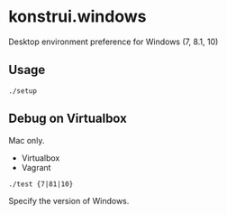 # konstrui.windows

Desktop environment preference for Windows (7, 8.1, 10)

## Usage

```
./setup
```

## Debug on Virtualbox

Mac only.

- Virtualbox
- Vagrant

```
./test {7|81|10}
```

Specify the version of Windows.
